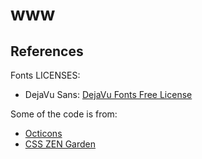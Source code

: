 # www

## References

Fonts LICENSES:

- DejaVu Sans: [DejaVu Fonts Free License](https://dejavu-fonts.github.io/License.html)

Some of the code is from:

- [Octicons](https://github.com/primer/octicons)
- [CSS ZEN Garden](https://github.com/css-zen/garden)
